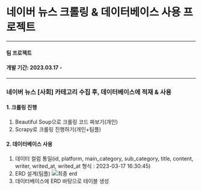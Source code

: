 # 네이버 뉴스 크롤링 & 데이터베이스 사용 프로젝트

---

#### 팀 프로젝트
#### 개발 기간: 2023.03.17 - 

---

### 네이버 뉴스 [사회] 카테고리 수집 후, 데이터베이스에 적재 & 사용

#### 1. 크롤링 진행

 1) Beautiful Soup으로 크롤링 코드 짜보기(개인)
 2) Scrapy로 크롤링 진행하기(개인+팀플)

#### 2. 데이터베이스 사용

 1) 데이터 컬럼 통일(id, platform, main_category, sub_category, title, content, writer, writed_at, writed_at 형식 : 2023-03-17 16:30:45)
 2) ERD 설계(팀플)
 ![최종 erd](https://user-images.githubusercontent.com/104770890/228133975-2cdc6d70-58da-4229-a55c-87fd8a43fec3.png)
 3) 데이터베이스에 ERD 바탕으로 테이블 생성
 
 

